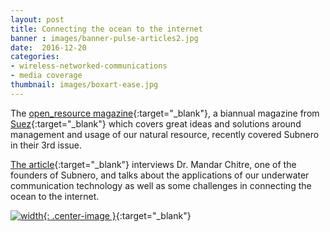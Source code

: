 ```yaml
---
layout: post
title: Connecting the ocean to the internet
banner : images/banner-pulse-articles2.jpg
date:  2016-12-20
categories:
- wireless-networked-communications
- media coverage
thumbnail: images/boxart-ease.jpg
---
```


The [open_resource magazine](http://www.ready-for-the-resource-revolution.com/en/magazine/){:target="_blank"}, a biannual magazine from [Suez](http://www.suez-environnement.com/){:target="_blank"} which covers great ideas and solutions around management and usage of our natural resource, recently covered Subnero in their 3rd issue.

[The article](http://hosting.fluidbook.com/open-resource-magazine-03/#/36){:target="_blank"} interviews Dr. Mandar Chitre, one of the founders of Subnero, and talks about the applications of our underwater communication technology as well as some challenges in connecting the ocean to the internet.

[![width]({{site.baseurl}}/images/pulse-open_resource.jpg){: .center-image }](http://hosting.fluidbook.com/open-resource-magazine-03/#/36){:target="_blank"}
